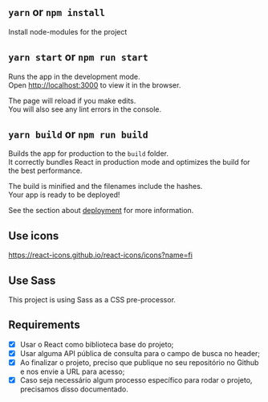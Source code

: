 ## `yarn` or `npm install`
Install node-modules for the project
## `yarn start` or `npm run start`

Runs the app in the development mode.\
Open [http://localhost:3000](http://localhost:3000) to view it in the browser.

The page will reload if you make edits.\
You will also see any lint errors in the console.

## `yarn build` or `npm run build`

Builds the app for production to the `build` folder.\
It correctly bundles React in production mode and optimizes the build for the best performance.

The build is minified and the filenames include the hashes.\
Your app is ready to be deployed!

See the section about [deployment](https://facebook.github.io/create-react-app/docs/deployment) for more information.


## Use icons
https://react-icons.github.io/react-icons/icons?name=fi

## Use Sass
This project is using Sass as a CSS pre-processor.

## Requirements

- [X] Usar o React como biblioteca base do projeto;
- [X] Usar alguma API pública de consulta para o campo de busca no header;
- [X] Ao finalizar o projeto, preciso que publique no seu repositório no Github e nos envie a URL para acesso;
- [X] Caso seja necessário algum processo específico para rodar o projeto, precisamos disso documentado.